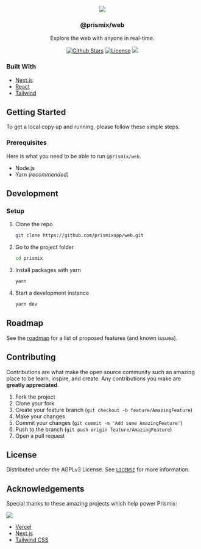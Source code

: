 <p align="center">
  <a href="https://github.com/prismixapp/web">
    <img src="https://prismix.app/static/banner.jpeg"">

  </a>

  <h3 align="center">@prismix/web</h3>

  <p align="center">
    Explore the web with anyone in real-time.
  </p>
</p>

<p align="center">
  <a href="https://github.com/prismixapp/web/stargazers"><img src="https://img.shields.io/github/stars/prismixapp/web" alt="Github Stars"></a>
  <a href="https://github.com/prismixapp/web/blob/main/LICENSE"><img src="https://img.shields.io/badge/license-AGPLv3-purple" alt="License"></a>
  <img src="https://img.shields.io/github/package-json/v/prismixapp/web">
</p>

### Built With

- [Next.js](https://nextjs.org/)
- [React](https://reactjs.org/)
- [Tailwind](https://tailwindcss.com/)

## Getting Started

To get a local copy up and running, please follow these simple steps.

### Prerequisites

Here is what you need to be able to run `@prismix/web`.

- Node.js
- Yarn _(recommended)_

## Development

### Setup

1. Clone the repo

   ```sh
   git clone https://github.com/prismixapp/web.git
   ```

2. Go to the project folder

   ```sh
   cd prismix
   ```

3. Install packages with yarn

   ```sh
   yarn
   ```

4. Start a development instance

   ```sh
   yarn dev
   ```

## Roadmap

See the [roadmap](https://github.com/orgs/prismixapp/projects/1/) for a list of proposed features (and known issues).

## Contributing

Contributions are what make the open source community such an amazing place to be learn, inspire, and create. Any contributions you make are **greatly appreciated**.

1. Fork the project
2. Clone your fork
3. Create your feature branch (`git checkout -b feature/AmazingFeature`)
4. Make your changes
5. Commit your changes (`git commit -m 'Add some AmazingFeature'`)
6. Push to the branch (`git push origin feature/AmazingFeature`)
7. Open a pull request

## License

Distributed under the AGPLv3 License. See [`LICENSE`](https://github.com/prismixapp/web/blob/development/LICENSE) for more information.

## Acknowledgements

Special thanks to these amazing projects which help power Prismix:

[<img src="https://prismix.app/static/powered-by-vercel.svg">](https://vercel.com/?utm_source=prismix&utm_campaign=oss)

- [Vercel](https://vercel.com/?utm_source=prismix&utm_campaign=oss)
- [Next.js](https://nextjs.org/)
- [Tailwind CSS](https://tailwindcss.com/)
